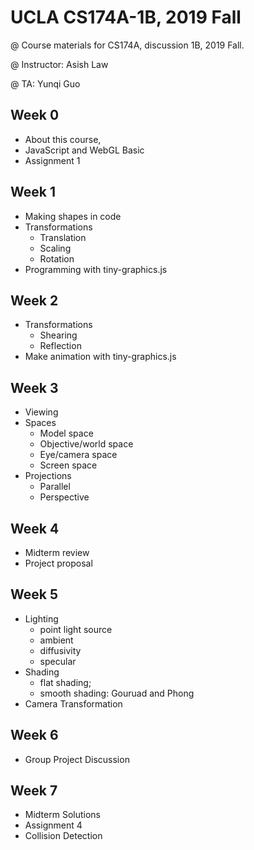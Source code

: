 # UCLA CS174A-1B, 2019 Fall

@ Course materials for CS174A, discussion 1B, 2019 Fall.

@ Instructor: Asish Law

@ TA: Yunqi Guo

## Week 0 

- About this course,
- JavaScript and WebGL Basic
- Assignment 1


## Week 1

- Making shapes in code
- Transformations
  - Translation
  - Scaling
  - Rotation
- Programming with tiny-graphics.js


## Week 2

- Transformations
  - Shearing
  - Reflection
- Make animation with tiny-graphics.js

## Week 3

- Viewing
- Spaces
  - Model space
  - Objective/world space
  - Eye/camera space
  - Screen space
- Projections
  - Parallel
  - Perspective
  
  
## Week 4

- Midterm review
- Project proposal


## Week 5

- Lighting
  - point light source
  - ambient
  - diffusivity
  - specular
- Shading
  - flat shading; 
  - smooth shading: Gouruad and Phong
- Camera Transformation


## Week 6

- Group Project Discussion


## Week 7

- Midterm Solutions
- Assignment 4
- Collision Detection